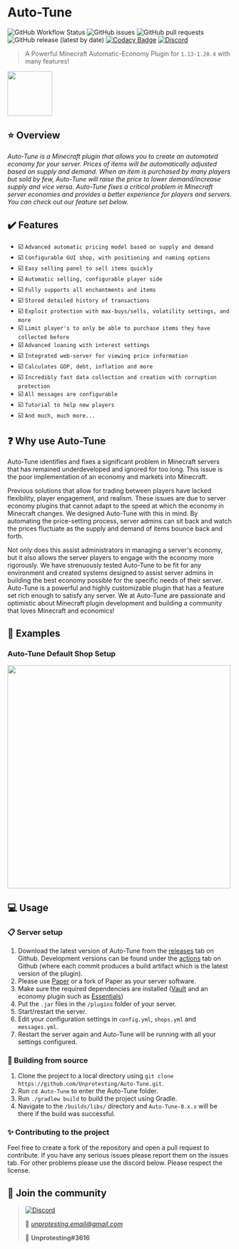 # Auto-Tune

![GitHub Workflow Status](https://img.shields.io/github/workflow/status/Unprotesting/Auto-Tune/Java%20CI%20with%20Maven)
![GitHub issues](https://img.shields.io/github/issues/Unprotesting/Auto-Tune)
![GitHub pull requests](https://img.shields.io/github/issues-pr/Unprotesting/Auto-Tune)
![GitHub release (latest by date)](https://img.shields.io/github/v/release/Unprotesting/Auto-Tune)
[![Codacy Badge](https://api.codacy.com/project/badge/Grade/2f6d82bd12af4ce490959be74d1b6149)](https://app.codacy.com/gh/Unprotesting/Auto-Tune?utm_source=github.com&utm_medium=referral&utm_content=Unprotesting/Auto-Tune&utm_campaign=Badge_Grade_Settings)
[![Discord](https://img.shields.io/discord/748222485975269508.svg?label=&logo=discord&logoColor=ffffff&color=7389D8&labelColor=6A7EC2)](https://discord.gg/bNVVPe5)

>A Powerful Minecraft Automatic-Economy Plugin for ```1.13-1.20.4``` with many features!
<img src="https://github.com/Unprotesting/Auto-Tune/blob/master/.github/AtLogo.png?raw=true" width="100"/>

## :star: Overview

*Auto-Tune is a Minecraft plugin that allows you to create an automated economy for your server. Prices of items will be automatically adjusted based on supply and demand. When an item is purchased by many players but sold by few, Auto-Tune will raise the price to lower demand/increase supply and vice versa. Auto-Tune fixes a critical problem in Minecraft server economies and provides a better experience for players and servers. You can check out our feature set below.*

## :heavy_check_mark: Features

- :ballot_box_with_check: ```Advanced automatic pricing model based on supply and demand```
- :ballot_box_with_check: ```Configurable GUI shop, with positioning and naming options```
- :ballot_box_with_check: ```Easy selling panel to sell items quickly```
- :ballot_box_with_check: ```Automatic selling, configurable player side```
- :ballot_box_with_check: ```Fully supports all enchantments and items```
- :ballot_box_with_check: ```Stored detailed history of transactions```
- :ballot_box_with_check: ```Exploit protection with max-buys/sells, volatility settings, and more```
- :ballot_box_with_check: ```Limit player's to only be able to purchase items they have collected before```
- :ballot_box_with_check: ```Advanced loaning with interest settings```
- :ballot_box_with_check: ```Integrated web-server for viewing price information```
- :ballot_box_with_check: ```Calculates GDP, debt, inflation and more```
- :ballot_box_with_check: ```Incredibly fast data collection and creation with corruption protection```
- :ballot_box_with_check: ```All messages are configurable```
- :ballot_box_with_check: ```Tutorial to help new players```
- :ballot_box_with_check: ```And much, much more...```

## :question: Why use Auto-Tune

Auto-Tune identifies and fixes a significant problem in Minecraft servers that has remained underdeveloped and ignored for too long. This issue is the poor implementation of an economy and markets into Minecraft.

Previous solutions that allow for trading between players have lacked flexibility, player engagement, and realism. These issues are due to server economy plugins that cannot adapt to the speed at which the economy in Minecraft changes. We designed Auto-Tune with this in mind. By automating the price-setting process, server admins can sit back and watch the prices fluctuate as the supply and demand of items bounce back and forth.

Not only does this assist administrators in managing a server's economy, but it also allows the server players to engage with the economy more rigorously. We have strenuously tested Auto-Tune to be fit for any environment and created systems designed to assist server admins in building the best economy possible for the specific needs of their server. Auto-Tune is a powerful and highly customizable plugin that has a feature set rich enough to satisfy any server. We at Auto-Tune are passionate and optimistic about Minecraft plugin development and building a community that loves Minecraft and economics!

## 🎀 Examples

### Auto-Tune Default Shop Setup

<img src="https://github.com/Unprotesting/Auto-Tune/blob/master/.github/Auto-Tune-Shop.gif?raw=true" width="500"/>

## :computer: Usage

### :clipboard: Server setup

1. Download the latest version of Auto-Tune from the [releases](https://github.com/Unprotesting/Auto-Tune/releases) tab on Github. Development versions can be found under the [actions](https://github.com/Unprotesting/Auto-Tune/actions) tab on Github (where each commit produces a build artifact which is the latest version of the plugin).
2. Please use [Paper](https://papermc.io/) or a fork of Paper as your server software.
3. Make sure the required dependencies are installed ([Vault](https://www.spigotmc.org/resources/vault.34315/) and an economy plugin such as [Essentials](https://essentialsx.net))
4. Put the ```.jar``` files in the ```/plugins``` folder of your server.
5. Start/restart the server.
6. Edit your configuration settings in ```config.yml```, ```shops.yml``` and ```messages.yml```.
7. Restart the server again and Auto-Tune will be running with all your settings configured.

### :hammer: Building from source

1. Clone the project to a local directory using ```git clone https://github.com/Unprotesting/Auto-Tune.git```.
2. Run ```cd Auto-Tune``` to enter the Auto-Tune folder.
3. Run ```./gradlew build``` to build the project using Gradle.
4. Navigate to the ```/builds/libs/``` directory and ```Auto-Tune-0.x.x``` will be there if the build was successful.

### :sparkles: Contributing to the project

Feel free to create a fork of the repository and open a pull request to contribute. If you have any serious issues please report them on the issues tab. For other problems please use the discord below. Please respect the license.

## :bell: Join the community

> [![Discord](https://img.shields.io/discord/748222485975269508.svg?label=&logo=discord&logoColor=ffffff&color=7389D8&labelColor=6A7EC2)](https://discord.gg/bNVVPe5)
>
> :email: *unprotesting.email@gmail.com*
>
> :calling: **Unprotesting#3616**
